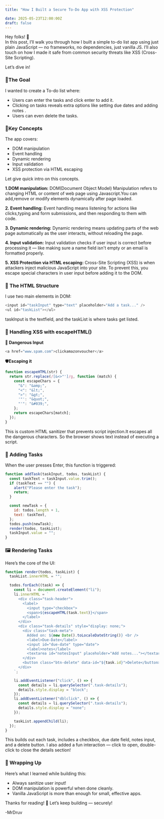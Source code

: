 ```yaml
---
title: "How I Built a Secure To-Do App with XSS Protection"

date: 2025-05-23T12:00:00Z
draft: false
---
```


Hey folks! 👋 <br>
In this post, I’ll walk you through how I built a simple to-do list app using just plain JavaScript — no frameworks, no dependencies, just vanilla JS. I’ll also touch on how I made it safe from common security threats like XSS (Cross-Site Scripting).

Let’s dive in!

### 🎯The Goal

I wanted to create a To-do list where:

- Users can enter the tasks and click enter to add it.
- Clicking on tasks reveals extra options like setting due dates and adding notes .
- Users can even delete the tasks.

### 🧠Key Concepts

The app covers:

- DOM manipulation
- Event handling
- Dynamic rendering
- Input validation
- XSS protection via HTML escaping

Let give quick intro on this concepts.

**1.DOM manipulation:**
DOM(Document Object Model) Manipulation refers to changing HTML or content of web page using Javascript.You can add,remove or modify elements dynamically after page loaded.

**2. Event handling:**
Event handling means listening for actions like clicks,typing and form submissions, and then responding to them with code.

**3. Dynamic rendering:**
Dynamic rendering means updating parts of the web page automatically as the user interacts, without reloading the page.

**4. Input validation:**
Input validation checks if user input is correct before processing it — like making sure a name field isn't empty or an email is formatted properly.

**5. XSS Protection via HTML escaping:**
Cross-Site Scripting (XSS) is when attackers inject malicious JavaScript into your site. To prevent this, you escape special characters in user input before adding it to the DOM.

### 🧩 The HTML Structure

I use two main elements in DOM:

```javascript
<input id="taskInput" type="text" placeholder="Add a task..." />
<ul id="taskList"></ul>
```

taskInput is the textfield, and the taskList is where tasks get listed.

### 🔐 Handling XSS with escapeHTML()

**🧪 Dangerous Input**

```javascript
<a href="www.spam.com">clickamazonvoucher</a>
```

🛡️**Escaping it**

```javascript
function escapeHTML(str) {
  return str.replace(/[&<>"']/g, function (match) {
    const escapeChars = {
      "&": "&amp;",
      "<": "&lt;",
      ">": "&gt;",
      '"': "&quot;",
      "'": "&#039;",
    };
    return escapeChars[match];
  });
}
```

This is custom HTML sanitizer that prevents script injection.It escapes all the dangerous characters. So the browser shows text instead of executing a script.

### 🧱 Adding Tasks

When the user presses Enter, this function is triggered:

```javascript
function addTask(taskInput, todos, taskList) {
  const taskText = taskInput.value.trim();
  if (taskText == "") {
    alert("Please enter the task");
    return;
  }

  const newTask = {
    id: todos.length + 1,
    text: taskText,
  };
  todos.push(newTask);
  render(todos, taskList);
  taskInput.value = "";
}
```

### 🖼 Rendering Tasks

Here’s the core of the UI:

```javascript
function render(todos, taskList) {
  taskList.innerHTML = "";

  todos.forEach((task) => {
    const li = document.createElement("li");
    li.innerHTML = `
      <div class="task-header">
        <label>
          <input type="checkbox">
          <span>${escapeHTML(task.text)}</span>
        </label>
      </div>
      <div class="task-details" style="display: none;">
        <div class="task-meta">
          Added on: ${new Date().toLocaleDateString()} <br />
          <label>Due-Date</label>
          <input id="due-date" type="date">
          <label>notes</label>
          <textarea id="notesInput" placeholder="Add notes..."></textarea><br>
        </div>
        <button class="btn-delete" data-id="${task.id}">Delete</button>
      </div>
    `;

    li.addEventListener("click", () => {
      const details = li.querySelector(".task-details");
      details.style.display = "block";
    });
    li.addEventListener("dblclick", () => {
      const details = li.querySelector(".task-details");
      details.style.display = "none";
    });

    taskList.appendChild(li);
  });
}
```

This builds out each task, includes a checkbox, due date field, notes input, and a delete button. I also added a fun interaction — click to open, double-click to close the details section!

### 🎉 Wrapping Up

Here’s what I learned while building this:

- Always sanitize user input!
- DOM manipulation is powerful when done cleanly.
- Vanilla JavaScript is more than enough for small, effective apps.

Thanks for reading! 🚀
Let’s keep building — securely!

-MrDruv
